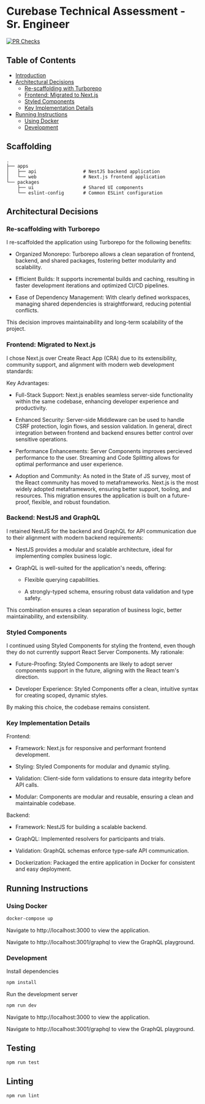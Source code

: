 # Curebase Technical Assessment - Sr. Engineer

[![PR Checks](https://github.com/cdgn-coding/curebase-challenge/actions/workflows/pr_checks.yml/badge.svg?branch=main)](https://github.com/cdgn-coding/curebase-challenge/actions/workflows/pr_checks.yml)

## Table of Contents

- [Introduction](#introduction)
- [Architectural Decisions](#architectural-decisions)
  - [Re-scaffolding with Turborepo](#re-scaffolding-with-turborepo)
  - [Frontend: Migrated to Next.js](#frontend-migrated-to-nextjs)
  - [Styled Components](#styled-components)
  - [Key Implementation Details](#key-implementation-details)
- [Running Instructions](#running-instructions)
  - [Using Docker](#using-docker)
  - [Development](#development)

## Scaffolding

```
.
├── apps
│   ├── api                 # NestJS backend application
│   └── web                 # Next.js frontend application
└── packages
    ├── ui                  # Shared UI components
    └── eslint-config       # Common ESLint configuration
```

## Architectural Decisions

### Re-scaffolding with Turborepo

I re-scaffolded the application using Turborepo for the following benefits:

- Organized Monorepo: Turborepo allows a clean separation of frontend, backend, and shared packages, fostering better modularity and scalability.

- Efficient Builds: It supports incremental builds and caching, resulting in faster development iterations and optimized CI/CD pipelines.

- Ease of Dependency Management: With clearly defined workspaces, managing shared dependencies is straightforward, reducing potential conflicts.

This decision improves maintainability and long-term scalability of the project.

### Frontend: Migrated to Next.js

I chose Next.js over Create React App (CRA) due to its extensibility, community support, and alignment with modern web development standards:

Key Advantages:

- Full-Stack Support: Next.js enables seamless server-side functionality within the same codebase, enhancing developer experience and productivity.

- Enhanced Security: Server-side Middleware can be used to handle CSRF protection, login flows, and session validation. In general, direct integration between frontend and backend ensures better control over sensitive operations.

- Performance Enhancements: Server Components improves percieved performance to the user. Streaming and Code Splitting allows for optimal performance and user experience.

- Adoption and Community: As noted in the State of JS survey, most of the React community has moved to metaframeworks. Next.js is the most widely adopted metaframework, ensuring better support, tooling, and resources. This migration ensures the application is built on a future-proof, flexible, and robust foundation.

### Backend: NestJS and GraphQL

I retained NestJS for the backend and GraphQL for API communication due to their alignment with modern backend requirements:

- NestJS provides a modular and scalable architecture, ideal for implementing complex business logic.

- GraphQL is well-suited for the application's needs, offering:

  - Flexible querying capabilities.

  - A strongly-typed schema, ensuring robust data validation and type safety.

This combination ensures a clean separation of business logic, better maintainability, and extensibility.

### Styled Components

I continued using Styled Components for styling the frontend, even though they do not currently support React Server Components. My rationale:

- Future-Proofing: Styled Components are likely to adopt server components support in the future, aligning with the React team's direction.

- Developer Experience: Styled Components offer a clean, intuitive syntax for creating scoped, dynamic styles.

By making this choice, the codebase remains consistent.

### Key Implementation Details

Frontend:

- Framework: Next.js for responsive and performant frontend development.

- Styling: Styled Components for modular and dynamic styling.

- Validation: Client-side form validations to ensure data integrity before API calls.

- Modular: Components are modular and reusable, ensuring a clean and maintainable codebase.

Backend:

- Framework: NestJS for building a scalable backend.

- GraphQL: Implemented resolvers for participants and trials.

- Validation: GraphQL schemas enforce type-safe API communication.

- Dockerization: Packaged the entire application in Docker for consistent and easy deployment.

## Running Instructions

### Using Docker

```bash
docker-compose up
```

Navigate to http://localhost:3000 to view the application.

Navigate to http://localhost:3001/graphql to view the GraphQL playground.

### Development


Install dependencies

```bash
npm install
```

Run the development server

```bash
npm run dev
```

Navigate to http://localhost:3000 to view the application.

Navigate to http://localhost:3001/graphql to view the GraphQL playground.

## Testing

```bash
npm run test
```

## Linting

```bash
npm run lint
```
